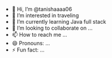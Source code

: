 - 👋 Hi, I’m @tanishaaaa06
- 👀 I’m interested in traveling
- 🌱 I’m currently learning Java full stack
- 💞️ I’m looking to collaborate on ...
- 📫 How to reach me ...
- 😄 Pronouns: ...
- ⚡ Fun fact: ...

<!---
tanishaaaa06/tanishaaaa06 is a ✨ special ✨ repository because its `README.md` (this file) appears on your GitHub profile.
You can click the Preview link to take a look at your changes.
--->
